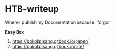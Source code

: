 # HTB-writeup
Where I publish my Documentation because I forgor


**Easy Box**

1. https://pokokpisang.gitbook.io/paper/
2. https://pokokpisang.gitbook.io/late/
